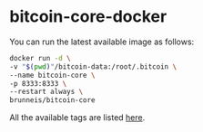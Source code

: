 # bitcoin-core-docker

You can run the latest available image as follows:
```bash
docker run -d \
-v "$(pwd)"/bitcoin-data:/root/.bitcoin \
--name bitcoin-core \
-p 8333:8333 \
--restart always \
brunneis/bitcoin-core
```

All the available tags are listed [here](https://hub.docker.com/r/brunneis/bitcoin-core/tags/).
